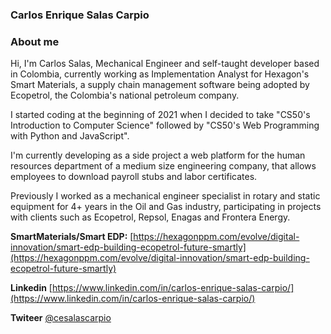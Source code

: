 ### Carlos Enrique Salas Carpio

### About me
Hi, I'm Carlos Salas, Mechanical Engineer and self-taught developer based in Colombia, currently working as Implementation Analyst for Hexagon's Smart Materials, a supply chain management software being adopted by Ecopetrol, the Colombia's national petroleum company.

I started coding at the beginning of 2021 when I decided to take "CS50's Introduction to Computer Science" followed by "CS50's Web Programming with Python and JavaScript".

I'm currently developing as a side project a web platform for the human resources department of a medium size engineering company, that allows employees to download payroll stubs and labor certificates.

Previously I worked as a mechanical engineer specialist in rotary and static equipment for 4+ years in the Oil and Gas industry, participating in projects with clients such as Ecopetrol, Repsol, Enagas and Frontera Energy.

**SmartMaterials/Smart EDP:** [https://hexagonppm.com/evolve/digital-innovation/smart-edp-building-ecopetrol-future-smartly](https://hexagonppm.com/evolve/digital-innovation/smart-edp-building-ecopetrol-future-smartly)

**Linkedin** [https://www.linkedin.com/in/carlos-enrique-salas-carpio/](https://www.linkedin.com/in/carlos-enrique-salas-carpio/)

**Twiteer** [@cesalascarpio](https://twitter.com/cesalascarpio)
